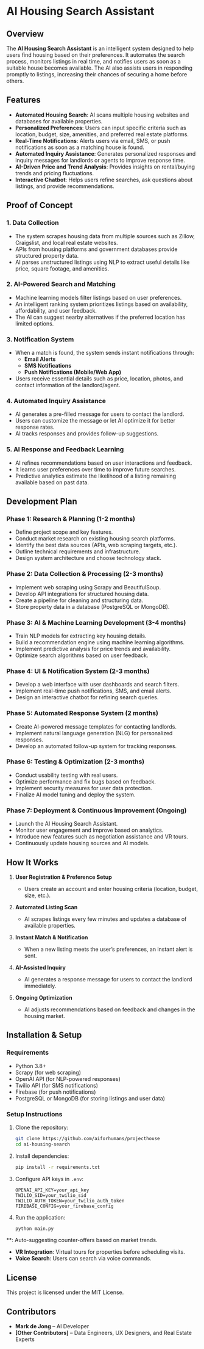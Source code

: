 # AI Housing Search Assistant

## Overview

The **AI Housing Search Assistant** is an intelligent system designed to help users find housing based on their preferences. It automates the search process, monitors listings in real time, and notifies users as soon as a suitable house becomes available. The AI also assists users in responding promptly to listings, increasing their chances of securing a home before others.

## Features

- **Automated Housing Search**: AI scans multiple housing websites and databases for available properties.
- **Personalized Preferences**: Users can input specific criteria such as location, budget, size, amenities, and preferred real estate platforms.
- **Real-Time Notifications**: Alerts users via email, SMS, or push notifications as soon as a matching house is found.
- **Automated Inquiry Assistance**: Generates personalized responses and inquiry messages for landlords or agents to improve response time.
- **AI-Driven Price and Trend Analysis**: Provides insights on rental/buying trends and pricing fluctuations.
- **Interactive Chatbot**: Helps users refine searches, ask questions about listings, and provide recommendations.

## Proof of Concept

### **1. Data Collection**

- The system scrapes housing data from multiple sources such as Zillow, Craigslist, and local real estate websites.
- APIs from housing platforms and government databases provide structured property data.
- AI parses unstructured listings using NLP to extract useful details like price, square footage, and amenities.

### **2. AI-Powered Search and Matching**

- Machine learning models filter listings based on user preferences.
- An intelligent ranking system prioritizes listings based on availability, affordability, and user feedback.
- The AI can suggest nearby alternatives if the preferred location has limited options.

### **3. Notification System**

- When a match is found, the system sends instant notifications through:
  - **Email Alerts**
  - **SMS Notifications**
  - **Push Notifications (Mobile/Web App)**
- Users receive essential details such as price, location, photos, and contact information of the landlord/agent.

### **4. Automated Inquiry Assistance**

- AI generates a pre-filled message for users to contact the landlord.
- Users can customize the message or let AI optimize it for better response rates.
- AI tracks responses and provides follow-up suggestions.

### **5. AI Response and Feedback Learning**

- AI refines recommendations based on user interactions and feedback.
- It learns user preferences over time to improve future searches.
- Predictive analytics estimate the likelihood of a listing remaining available based on past data.

## Development Plan

### **Phase 1: Research & Planning (1-2 months)**

- Define project scope and key features.
- Conduct market research on existing housing search platforms.
- Identify the best data sources (APIs, web scraping targets, etc.).
- Outline technical requirements and infrastructure.
- Design system architecture and choose technology stack.

### **Phase 2: Data Collection & Processing (2-3 months)**

- Implement web scraping using Scrapy and BeautifulSoup.
- Develop API integrations for structured housing data.
- Create a pipeline for cleaning and structuring data.
- Store property data in a database (PostgreSQL or MongoDB).

### **Phase 3: AI & Machine Learning Development (3-4 months)**

- Train NLP models for extracting key housing details.
- Build a recommendation engine using machine learning algorithms.
- Implement predictive analysis for price trends and availability.
- Optimize search algorithms based on user feedback.

### **Phase 4: UI & Notification System (2-3 months)**

- Develop a web interface with user dashboards and search filters.
- Implement real-time push notifications, SMS, and email alerts.
- Design an interactive chatbot for refining search queries.

### **Phase 5: Automated Response System (2 months)**

- Create AI-powered message templates for contacting landlords.
- Implement natural language generation (NLG) for personalized responses.
- Develop an automated follow-up system for tracking responses.

### **Phase 6: Testing & Optimization (2-3 months)**

- Conduct usability testing with real users.
- Optimize performance and fix bugs based on feedback.
- Implement security measures for user data protection.
- Finalize AI model tuning and deploy the system.

### **Phase 7: Deployment & Continuous Improvement (Ongoing)**

- Launch the AI Housing Search Assistant.
- Monitor user engagement and improve based on analytics.
- Introduce new features such as negotiation assistance and VR tours.
- Continuously update housing sources and AI models.

## How It Works

1. **User Registration & Preference Setup**

   - Users create an account and enter housing criteria (location, budget, size, etc.).

2. **Automated Listing Scan**

   - AI scrapes listings every few minutes and updates a database of available properties.

3. **Instant Match & Notification**

   - When a new listing meets the user’s preferences, an instant alert is sent.

4. **AI-Assisted Inquiry**

   - AI generates a response message for users to contact the landlord immediately.

5. **Ongoing Optimization**

   - AI adjusts recommendations based on feedback and changes in the housing market.

## Installation & Setup

### **Requirements**

- Python 3.8+
- Scrapy (for web scraping)
- OpenAI API (for NLP-powered responses)
- Twilio API (for SMS notifications)
- Firebase (for push notifications)
- PostgreSQL or MongoDB (for storing listings and user data)

### **Setup Instructions**

1. Clone the repository:
   ```sh
   git clone https://github.com/aiforhumans/projecthouse
   cd ai-housing-search
   ```
2. Install dependencies:
   ```sh
   pip install -r requirements.txt
   ```
3. Configure API keys in `.env`:
   ```env
   OPENAI_API_KEY=your_api_key
   TWILIO_SID=your_twilio_sid
   TWILIO_AUTH_TOKEN=your_twilio_auth_token
   FIREBASE_CONFIG=your_firebase_config
   ```
4. Run the application:
   ```sh
   python main.py
   ```

\*\*: Auto-suggesting counter-offers based on market trends.

- **VR Integration**: Virtual tours for properties before scheduling visits.
- **Voice Search**: Users can search via voice commands.

## License

This project is licensed under the MIT License.

## Contributors

- **Mark de Jong** – AI Developer
- **[Other Contributors]** – Data Engineers, UX Designers, and Real Estate Experts

